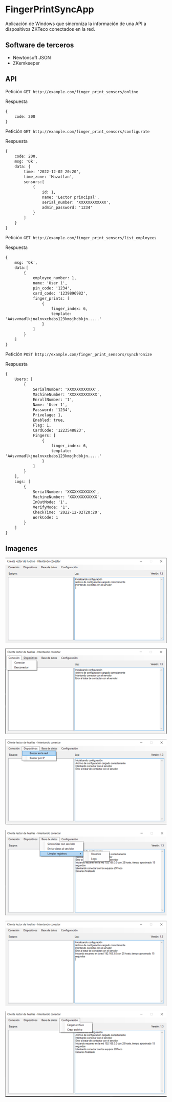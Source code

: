 # FingerPrintSyncApp

Aplicación de Windows que sincroniza la información de una API a dispositivos ZKTeco conectados en la red.

## Software de terceros

- Newtonsoft JSON
- ZKemkeeper

## API

Petición
`GET http://example.com/finger_print_sensors/online`

Respuesta

```
{
    code: 200
}
```

Petición
`GET http://example.com/finger_print_sensors/configurate`

Respuesta

```
{
    code: 200,
    msg: 'Ok',
    data: {
        time: '2022-12-02 20:20',
        time_zone: 'Mazatlan',
        sensors:[
            {
                id: 1,
                name: 'Lector principal',
                serial_number: 'XXXXXXXXXXXX',
                admin_password: '1234'
            }
        ]
    }
}
```

Petición
`GET http://example.com/finger_print_sensors/list_employees`

Respuesta

```
{
    msg: 'Ok',
    data:[
        {
            employee_number: 1,
            name: 'User 1',
            pin_code: '1234',
            card_code: '1239896982',
            finger_prints: [
                {
                    finger_index: 6,
                    template: 'AAsvvmadlkjnalnvxcbabs123kmsjhdbkjn.....'
                }
            ]
        }
    ]
}
```

Petición
`POST http://example.com/finger_print_sensors/synchronize`

Respuesta

```
{
    Users: [
        {
            SerialNumber: 'XXXXXXXXXXXX',
            MachineNumber: 'XXXXXXXXXXXX',
            EnrollNumber: '1',
            Name: 'User 1',
            Password: '1234',
            Privelage: 1,
            Enabled: true,
            Flag: 1,
            CardCode: '1223548823',
            Fingers: [
                {
                    finger_index: 6,
                    template: 'AAsvvmadlkjnalnvxcbabs123kmsjhdbkjn.....'
                }
            ]
        }
    ],
    Logs: [
        {
            SerialNumber: 'XXXXXXXXXXXX',
            MachineNumber: 'XXXXXXXXXXXX',
            InOutMode: '1',
            VerifyMode: '1',
            CheckTime: '2022-12-02T20:20',
            WorkCode: 1
        }
    ]
}
```

## Imagenes

![General](https://github.com/EdgarPozas/FingerPrintSyncApp/blob/main/images/GENERAL.png)

![Connect](https://github.com/EdgarPozas/FingerPrintSyncApp/blob/main/images/Connect.png)

![Devices](https://github.com/EdgarPozas/FingerPrintSyncApp/blob/main/images/Devices.png)

![DataBase](https://github.com/EdgarPozas/FingerPrintSyncApp/blob/main/images/DataBase.png)

![Logs](https://github.com/EdgarPozas/FingerPrintSyncApp/blob/main/images/Logs.png)

![Configuration](https://github.com/EdgarPozas/FingerPrintSyncApp/blob/main/images/Configuration.png)

```

```

